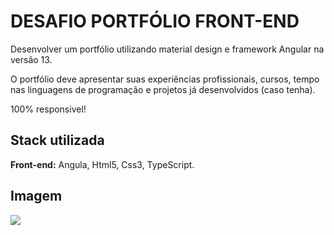 # DESAFIO PORTFÓLIO FRONT-END

Desenvolver um portfólio utilizando material design e framework Angular na versão 13.

O portfólio deve apresentar suas experiências profissionais, cursos, tempo nas
linguagens de programação e projetos já desenvolvidos (caso tenha).

100% responsivel!

## Stack utilizada

**Front-end:** Angula, Html5, Css3, TypeScript.

## Imagem

  <img src="https://user-images.githubusercontent.com/87048226/220176667-6df22414-27c0-4d66-a326-fcc3e3dcda15.png"/>
